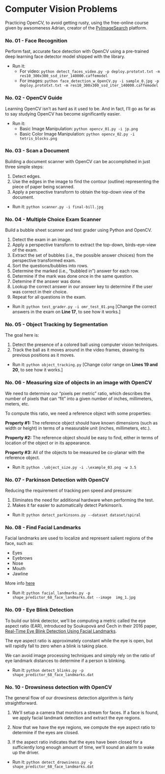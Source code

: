 # Computer Vision Problems

Practicing OpenCV, to avoid getting rusty, using the free-online course given by awsomeness Adrian, creator of the  [PyImageSearch](https://www.pyimagesearch.com) platform.

### No. 01 -  Face Recognition
Perform fast, accurate face detection with OpenCV using a pre-trained deep learning face detector model shipped with the library.
- Run it:
    - For video: `python detect_faces_video.py -p deploy.prototxt.txt -m res10_300x300_ssd_iter_140000.caffemodel`
    - For images: `python face_detection_w_OpenCV.py -i sample_0.jpg -p deploy.prototxt.txt -m res10_300x300_ssd_iter_140000.caffemodel`

### No. 02 -  OpenCV Guide
Learning OpenCV isn’t as hard as it used to be. And in fact, I’ll go as far as to say studying OpenCV has become significantly easier.

- Run it:
    - Basic Image Manipulation: `python opencv_01.py -i jp.png`
    - Basic Color Image Manipulation: `python opencv_02.py -i tetris_blocks.png`

### No. 03 -  Scan a Document
Building a document scanner with OpenCV can be accomplished in just three simple steps:
1. Detect edges.
2. Use the edges in the image to find the contour (outline) representing the piece of paper being scanned.
3. Apply a perspective transform to obtain the top-down view of the document.

- Run it: `python scanner.py -i final-bill.jpg`

### No. 04 -  Multiple Choice Exam Scanner
Build a bubble sheet scanner and test grader using Python and OpenCV.
1. Detect the exam in an image.
2. Apply a perspective transform to extract the top-down, birds-eye-view of the exam.
3. Extract the set of bubbles (i.e., the possible answer choices) from the perspective transformed exam.
4. Sort the questions/bubbles into rows.
5. Determine the marked (i.e., “bubbled in”) answer for each row.
6. Determine if the mark was done once in the same question.
7. Detemine if the answer was done.
8. Lookup the correct answer in our answer key to determine if the user was correct in their choice.
9. Repeat for all questions in the exam.

- Run it: `python test_grader.py -i omr_test_01.png`
[Change the correct answers in the exam on **Line 17**, to see how it works.]

### No. 05 -  Object Tracking by Segmentation
The goal here is:
1. Detect the presence of a colored ball using computer vision techniques.
2. Track the ball as it moves around in the video frames, drawing its previous positions as it moves.

- Run it: `python object_tracking.py`
[Change color range on **Lines 19 and 20**, to see how it works.]

### No. 06 - Measuring size of objects in an image with OpenCV
We need to determine our “pixels per metric” ratio, which describes the number of pixels that can “fit” into a given number of inches, millimeters, meters, etc.

To compute this ratio, we need a reference object with some properties:

**Property #1:** The reference object should have known dimensions (such as width or height) in terms of a measurable unit (inches, millimeters, etc.).

**Property #2:** The reference object should be easy to find, either in terms of location of the object or in its appearance.

**Property #3:** All of the objects to be measured be co-planar with the reference object. 

- Run it: `python .\object_size.py -i .\example_03.png -w 3.5`

### No. 07 - Parkinson Detection with OpenCV
Reducing the requirement of tracking pen speed and pressure:
1. Eliminates the need for additional hardware when performing the test.
2. Makes it far easier to automatically detect Parkinson’s.

- Run it: `python detect_parkinsons.py --dataset dataset/spiral`

### No. 08 - Find Facial Landmarks
Facial landmarks are used to localize and represent salient regions of the face, such as:
* Eyes
* Eyebrows
* Nose
* Mouth
* Jawline

More info [here](https://www.pyimagesearch.com/2017/04/03/facial-landmarks-dlib-opencv-python/)

- Run it: `python facial_landmarks.py -p shape_predictor_68_face_landmarks.dat --image  img_1.jpg`

### No. 09 - Eye Blink Detection

To build our blink detector, we’ll be computing a metric called the eye aspect ratio (EAR), introduced by Soukupová and Čech in their 2016 paper, [Real-Time Eye Blink Detection Using Facial Landmarks](http://vision.fe.uni-lj.si/cvww2016/proceedings/papers/05.pdf).

The eye aspect ratio is approximately constant while the eye is open, but will rapidly fall to zero when a blink is taking place.

We can avoid image processing techniques and simply rely on the ratio of eye landmark distances to determine if a person is blinking.

- Run it: `python detect_blinks.py -p shape_predictor_68_face_landmarks.dat`

### No. 10 - Drowsiness detection with OpenCV
The general flow of our drowsiness detection algorithm is fairly straightforward.

1. We'll setup a camera that monitors a stream for faces. If a face is found, we apply facial landmark detection and extract the eye regions.

2. Now that we have the eye regions, we compute the eye aspect ratio to determine if the eyes are closed.

3. If the aspect ratio indicates that the eyes have been closed for a sufficiently long enough amount of time, we'll sound an alarm to wake up the driver.

- Run it: `python detect_drowsiness.py -p shape_predictor_68_face_landmarks.dat`